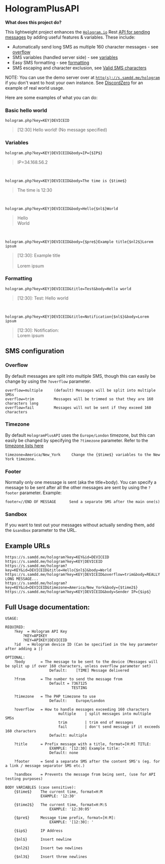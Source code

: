 # HologramPlusAPI

**What does this project do?**

This lightweight project enhances the [`Hologram.io`](https://hologram.io) Rest [API for sending messages](https://hologram.io/docs/reference/cloud/http/#/reference/hologram-cloud/sms/send-sms-to-a-device) by adding useful features & variables. These include:

- Automatically send long SMS as multiple 160 character messages -  see [overflow](#overflow)
- SMS variables (handled server side) - see [variables](#variables)
- Easy SMS formatting - see [formatting](#formatting) 
- SMS escaping and character exclusion, see [Valid SMS characters](https://stackoverflow.com/questions/5186702/looking-for-a-list-of-valid-characters-that-can-be-sent-in-sms-text-messages)

NOTE: You can use the demo server over at [`http(s)://s.samdd.me/hologram`](https://s.samdd.me/hologram) if you don't want to host your own instance. See [DiscordZero](https://github.com/0xCoto/DiscordZero/blob/master/index.js) for an example of real world usage.

Here are some examples of what you can do:
### Basic hello world
    hologram.php?key=KEY|DEVICEID
> [12:30] Hello world! (No message specified)

### Variables
    hologram.php?key=KEY|DEVICEID&body=IP={$IP$}
> IP=34.168.56.2

<br>

    hologram.php?key=KEY|DEVICEID&body=The time is {$time$}
> The time is 12:30

<br>

    hologram.php?key=KEY|DEVICEID&body=Hello{$nl$}World
> Hello<br>
> World

<br>

    hologram.php?key=KEY|DEVICEID&body={$pre$}Example title{$nl2$}Lorem ipsum
> [12:30]: Example title<br><br>
> Lorem ipsum

### Formatting

    hologram.php?key=KEY|DEVICEID&title=Test&body=Hello world
> [12:30]: Test: Hello world

<br>

    hologram.php?key=KEY|DEVICEID&title=Notification{$nl$}&body=Lorem ipsum

> \[12:30\]: Notification:<br>
> Lorem ipsum

## SMS configuration
### Overflow
By default messages are split into multiple SMS, though this can easily be change by using the `?overflow` parameter. 

    overflow=multiple     (default) Messages will be split into multiple SMSs
    overflow=trim         Messages will be trimmed so that they are 160 characters long
    overflow=fail         Messages will not be sent if they exceed 160 characters

### Timezone
By default `HologramPlusAPI` uses the `Europe/London` timezone, but this can easily be changed by specifying the `?timezone` parameter. Refer to the [timezone lists here](http://php.net/manual/en/timezones.php)

    timezone=America/New_York     Change the {$time$} variables to the New York timezone.

### Footer
Normally only one message is sent (aka the title+body). You can specify a message to be sent after all the other messages are sent by using the `?footer` parameter. Example:

    footer=//END OF MESSAGE      Send a separate SMS after the main one(s) 

### Sandbox
If you want to test out your messages without actually sending them, add the `&sandbox` parameter to the URL.

## Example URLs
    https://s.samdd.me/hologram?key=KEY&id=DEVICEID
    https://s.samdd.me/hologram?key=KEY|DEVICEID
    https://s.samdd.me/hologram?key=KEY&id=DEVICEID&title=Hello{$nl$}&body=World
	https://s.samdd.me/hologram?key=KEY|DEVICEID&overflow=trim&body=REALLY LONG MESSAGE...
	https://s.samdd.me/hologram?key=KEY&id=DEVICEID&timezone=America/New_York&body={$time2$}
	https://s.samdd.me/hologram?key=KEY|DEVICEID&body=Sender IP={$ip$}

## Full Usage documentation:
	USAGE:

	REQUIRED:
        ?key  = Hologram API Key
            ?KEY=APIKEY
            ?KEY=APIKEY|DEVICEID
        ?id   = Hologram device ID (Can be specified in the key parameter after adding a |)

	OPTIONAL:
		?body 		= The message to be sent to the device (Messages will be split up if over 160 characters, unless overflow parameter set)
						Default:	[TIME] Message delivered

		?from 		= The number to send the message from
						Default = 7367125
								  TESTING

		?timezone	= The PHP timezone to use
						Default: 	Europe/London

		?overflow	= How to handle messages exceeding 160 characters
							multiple	| split messages into multiple SMSs
							trim		| trim end of messages
							fail		| don't send message if it exceeds 160 characters
						Default: multiple

	    ?title		= Prefix message with a title, format=[H:M] TITLE:
	    				EXAMPLE: '[12:30] Example title: '
	    				Default: none

	    ?footer		= Send a separate SMS after the content SMS's (eg. for a link / message separator SMS etc.)

	    ?sandbox	= Prevents the message from being sent, (use for API testing purposes)

	BODY VARIABLES (case sensitive):
		{$time$}	The current time, format=H:M
					EXAMPLE: '12:30'

		{$time2$}	The current time, format=H:M:S
						EXAMPLE: '12:30:05'

		{$pre$}		Message time prefix, format=[H:M]:
						EXAMPLE: '[12:30]: '

		{$ip$}		IP Address 

		{$nl$} 		Insert newline

		{$nl2$} 	Insert two newlines

		{$nl3$} 	Insert three newlines
